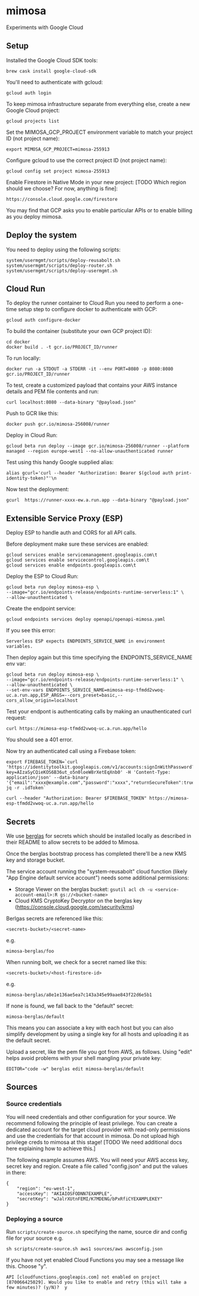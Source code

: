# mimosa

Experiments with Google Cloud

## Setup

Installed the Google Cloud SDK tools:

    brew cask install google-cloud-sdk

You'll need to authenticate with gcloud:

    gcloud auth login

To keep mimosa infrastructure separate from everything else, create a new Google Cloud project:

    gcloud projects list

Set the MIMOSA_GCP_PROJECT environment variable to match your project ID (not project name):

    export MIMOSA_GCP_PROJECT=mimosa-255913

Configure gcloud to use the correct project ID (not project name):

    gcloud config set project mimosa-255913

Enable Firestore in Native Mode in your new project: [TODO Which region should we choose? For now, anything is fine]:

    https://console.cloud.google.com/firestore

You may find that GCP asks you to enable particular APIs or to enable billing as you deploy mimosa.

## Deploy the system

You need to deploy using the following scripts:

    system/usermgmt/scripts/deploy-reusabolt.sh
    system/usermgmt/scripts/deploy-router.sh
    system/usermgmt/scripts/deploy-usermgmt.sh

## Cloud Run

To deploy the runner container to Cloud Run you need to perform a one-time setup step to configure docker to authenticate with GCP:

    gcloud auth configure-docker

To build the container (substitute your own GCP project ID):

    cd docker
    docker build . -t gcr.io/PROJECT_ID/runner

To run locally:

    docker run -a STDOUT -a STDERR -it --env PORT=8080 -p 8080:8080 gcr.io/PROJECT_ID/runner

To test, create a customized payload that contains your AWS instance details and PEM file contents and run:

    curl localhost:8080 --data-binary "@payload.json"

Push to GCR like this:

    docker push gcr.io/mimosa-256008/runner

Deploy in Cloud Run:

    gcloud beta run deploy --image gcr.io/mimosa-256008/runner --platform managed --region europe-west1 --no-allow-unauthenticated runner

Test using this handy Google supplied alias:

    alias gcurl='curl --header "Authorization: Bearer $(gcloud auth print-identity-token)"'\n

Now test the deployment:

    gcurl  https://runner-xxxx-ew.a.run.app --data-binary "@payload.json"

## Extensible Service Proxy (ESP)

Deploy ESP to handle auth and CORS for all API calls.

Before deployment make sure these services are enabled:

    gcloud services enable servicemanagement.googleapis.com\t
    gcloud services enable servicecontrol.googleapis.com\t
    gcloud services enable endpoints.googleapis.com\t

Deploy the ESP to Cloud Run:

    gcloud beta run deploy mimosa-esp \
    --image="gcr.io/endpoints-release/endpoints-runtime-serverless:1" \
    --allow-unauthenticated \

Create the endpoint service:

    gcloud endpoints services deploy openapi/openapi-mimosa.yaml

If you see this error:

    Serverless ESP expects ENDPOINTS_SERVICE_NAME in environment variables.

Then deploy again but this time specifying the ENDPOINTS_SERVICE_NAME env var:

    gcloud beta run deploy mimosa-esp \
    --image="gcr.io/endpoints-release/endpoints-runtime-serverless:1" \
    --allow-unauthenticated \
    --set-env-vars ENDPOINTS_SERVICE_NAME=mimosa-esp-tfmdd2vwoq-uc.a.run.app,ESP_ARGS=--cors_preset=basic,--cors_allow_origin=localhost

Test your endpont is authenticating calls by making an unauthenticated curl request:

    curl https://mimosa-esp-tfmdd2vwoq-uc.a.run.app/hello

You should see a 401 error.

Now try an authenticated call using a Firebase token:

    export FIREBASE_TOKEN=`curl 'https://identitytoolkit.googleapis.com/v1/accounts:signInWithPassword?key=AIzaSyCQieKOS6B36ut_o5n0loeW8rXetEqXnb0' -H 'Content-Type: application/json' --data-binary '{"email":"xxxx@example.com","password":"xxxx","returnSecureToken":true}'| jq -r .idToken`

    curl --header "Authorization: Bearer $FIREBASE_TOKEN" https://mimosa-esp-tfmdd2vwoq-uc.a.run.app/hello

## Secrets

We use [berglas](https://github.com/GoogleCloudPlatform/berglas) for secrets which should be installed locally as described in their README to allow secrets to be added to Mimosa.

Once the berglas bootstrap process has completed there'll be a new KMS key and storage bucket.

The service account running the "system-reusabolt" cloud function (likely "App Engine default service account") needs some additional permissions:

* Storage Viewer on the berglas bucket: `gsutil acl ch -u <service-account-email>:R gs://<bucket-name>`
* Cloud KMS CryptoKey Decryptor on the berglas key (https://console.cloud.google.com/security/kms)

Berlgas secrets are referenced like this:

    <secrets-bucket>/<secret-name>

e.g.

    mimosa-berglas/foo

When running bolt, we check for a secret named like this:

    <secrets-bucket>/<host-firestore-id>

e.g.

    mimosa-berglas/a8e1e136ae5ea7c143a345e99aae843f22d6e5b1

If none is found, we fall back to the "default" secret:

    mimosa-berglas/default

This means you can associate a key with each host but you can also simplify development by using a single key for all hosts and uploading it as the default secret.

Upload a secret, like the pem file you got from AWS, as follows. Using "edit" helps avoid problems with your shell mangling your private key:

    EDITOR="code -w" berglas edit mimosa-berglas/default

## Sources

### Source credentials

You will need credentials and other configuration for your source. We recommend following the principle of least privilege. You can create a dedicated account for the target cloud provider with read-only permissions and use the credentials for that account in mimosa. Do not upload high privilege creds to mimosa at this stage! [TODO We need additional docs here explaining how to achieve this.]

The following example assumes AWS. You will need your AWS access key, secret key and region. Create a file called "config.json" and put the values in there:

```
{
    "region": "eu-west-1",
    "accessKey": "AKIAIOSFODNN7EXAMPLE",
    "secretKey": "wJalrXUtnFEMI/K7MDENG/bPxRfiCYEXAMPLEKEY"
}
```

### Deploying a source

Run `scripts/create-source.sh` specifying the name, source dir and config file for your source e.g.

    sh scripts/create-source.sh aws1 sources/aws awsconfig.json

If you have not yet enabled Cloud Functions you may see a message like this. Choose "y".

    API [cloudfunctions.googleapis.com] not enabled on project
    [870066425029]. Would you like to enable and retry (this will take a few minutes)? (y/N)?  y
